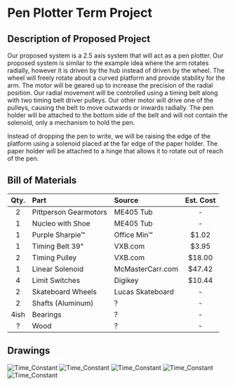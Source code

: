 # Pen Plotter Term Project
## **Description of Proposed Project**
Our proposed system is a 2.5 axis system that will act as a pen plotter. Our proposed system is similar to the example idea where the arm rotates radially, however it is driven by the hub instead of driven by the wheel. The wheel will freely rotate about a curved platform and provide stability for the arm. The motor will be geared up to increase the precision of the radial position. Our radial movement will be controlled using a timing belt along with two timing belt driver pulleys. Our other motor will drive one of the pulleys, causing the belt to move outwards or inwards radially. The pen holder will be attached to the bottom side of the belt and will not contain the solenoid, only a mechanism to hold the pen. 

Instead of dropping the pen to write, we will be raising the edge of the platform using a solenoid placed at the far edge of the paper holder. The paper holder will be attached to a hinge that allows it to rotate out of reach of the pen. 
## **Bill of Materials**
| Qty. | Part                  | Source                | Est. Cost |
|:----:|:----------------------|:----------------------|:---------:|
|  2   | Pittperson Gearmotors | ME405 Tub             |     -     |
|  1   | Nucleo with Shoe      | ME405 Tub             |     -     |
|  1   | Purple Sharpie&trade; | Office Min&trade;     |   $1.02   |
|  1   | Timing Belt 39"       | VXB.com               |   $3.95   |
|  2   | Timing Pulley         | VXB.com               |   $18.00  |
|  1   | Linear Solenoid       | McMasterCarr.com      |   $47.42  |
|  4   | Limit Switches        | Digikey               |   $10.44  |
|  2   | Skateboard Wheels     | Lucas Skateboard      |     -     |
|  2   | Shafts (Aluminum)     |     ?                 |     -     |
| 4ish | Bearings              |     ?                 |     -     |
|  ?   | Wood                  |     ?                 |     -     |

## **Drawings**
![Time_Constant](top_down.jpg)
![Time_Constant](pen_holder.jpg)
![Time_Constant](sled.jpg)
![Time_Constant](base.jpg)
![Time_Constant](wheel_track.jpg)
